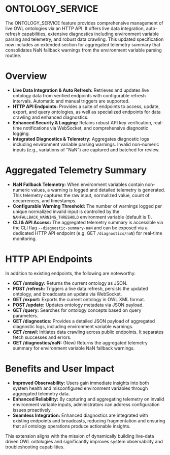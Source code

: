 # ONTOLOGY_SERVICE

The ONTOLOGY_SERVICE feature provides comprehensive management of live OWL ontologies via an HTTP API. It offers live data integration, auto-refresh capabilities, extensive diagnostics including environment variable parsing and telemetry, and robust data crawling. This updated specification now includes an extended section for aggregated telemetry summary that consolidates NaN fallback warnings from the environment variable parsing routine.

# Overview

- **Live Data Integration & Auto Refresh:** Retrieves and updates live ontology data from verified endpoints with configurable refresh intervals. Automatic and manual triggers are supported.
- **HTTP API Endpoints:** Provides a suite of endpoints to access, update, export, and query ontologies, as well as specialized endpoints for data crawling and enhanced diagnostics.
- **Enhanced Security & Logging:** Retains robust API key verification, real-time notifications via WebSocket, and comprehensive diagnostic logging.
- **Integrated Diagnostics & Telemetry:** Aggregates diagnostic logs including environment variable parsing warnings. Invalid non-numeric inputs (e.g., variations of "NaN") are captured and batched for review.

# Aggregated Telemetry Summary

- **NaN Fallback Telemetry:** When environment variables contain non-numeric values, a warning is logged and detailed telemetry is generated. This telemetry captures the raw input, normalized value, count of occurrences, and timestamps.
- **Configurable Warning Threshold:** The number of warnings logged per unique normalized invalid input is controlled by the `NANFALLBACK_WARNING_THRESHOLD` environment variable (default is 1).
- **CLI & API Access:** The aggregated telemetry summary is accessible via the CLI flag `--diagnostic-summary-naN` and can be exposed via a dedicated HTTP API endpoint (e.g. GET `/diagnostics/naN`) for real-time monitoring.

# HTTP API Endpoints

In addition to existing endpoints, the following are noteworthy:

- **GET /ontology:** Returns the current ontology as JSON.
- **POST /refresh:** Triggers a live data refresh, persists the updated ontology, and broadcasts an update via WebSocket.
- **GET /export:** Exports the current ontology in OWL XML format.
- **POST /update:** Updates ontology metadata via JSON payload.
- **GET /query:** Searches for ontology concepts based on query parameters.
- **GET /diagnostics:** Provides a detailed JSON payload of aggregated diagnostic logs, including environment variable warnings.
- **GET /crawl:** Initiates data crawling across public endpoints. It separates fetch successes and errors.
- **GET /diagnostics/naN:** (New) Returns the aggregated telemetry summary for environment variable NaN fallback warnings.

# Benefits and User Impact

- **Improved Observability:** Users gain immediate insights into both system health and misconfigured environment variables through aggregated telemetry data.
- **Enhanced Reliability:** By capturing and aggregating telemetry on invalid environment variable inputs, administrators can address configuration issues proactively.
- **Seamless Integration:** Enhanced diagnostics are integrated with existing endpoints and broadcasts, reducing fragmentation and ensuring that all ontology operations produce actionable insights.

This extension aligns with the mission of dynamically building live-data driven OWL ontologies and significantly improves system observability and troubleshooting capabilities.
